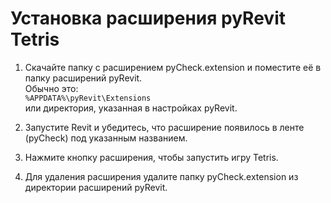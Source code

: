 # Установка расширения pyRevit  Tetris

1. Скачайте папку с расширением pyCheck.extension и поместите её в папку расширений pyRevit.  
   Обычно это:  
   `%APPDATA%\pyRevit\Extensions`  
   или директория, указанная в настройках pyRevit.


2. Запустите Revit и убедитесь, что расширение появилось в ленте (pyCheck) под указанным названием.

3. Нажмите кнопку расширения, чтобы запустить игру Tetris.

4. Для удаления расширения удалите папку pyCheck.extension из директории расширений pyRevit.




